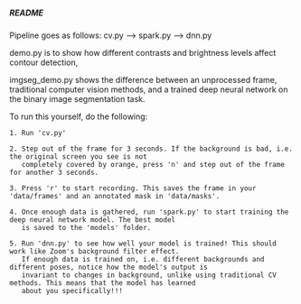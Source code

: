 ##### README #####

Pipeline goes as follows: cv.py --> spark.py --> dnn.py 

demo.py is to show how different contrasts and brightness levels affect contour detection,

imgseg_demo.py shows the difference between an unprocessed frame, traditional computer vision methods, 
and a trained deep neural network on the binary image segmentation task. 

To run this yourself, do the following:

    1. Run 'cv.py'

    2. Step out of the frame for 3 seconds. If the background is bad, i.e. the original screen you see is not 
       completely covered by orange, press 'n' and step out of the frame for another 3 seconds.

    3. Press 'r' to start recording. This saves the frame in your 'data/frames' and an annotated mask in 'data/masks'.

    4. Once enough data is gathered, run 'spark.py' to start training the deep neural network model. The best model 
       is saved to the 'models' folder.

    5. Run 'dnn.py' to see how well your model is trained! This should work like Zoom's background filter effect. 
       If enough data is trained on, i.e. different backgrounds and different poses, notice how the model's output is
       invariant to changes in background, unlike using traditional CV methods. This means that the model has learned 
       about you specifically!!!